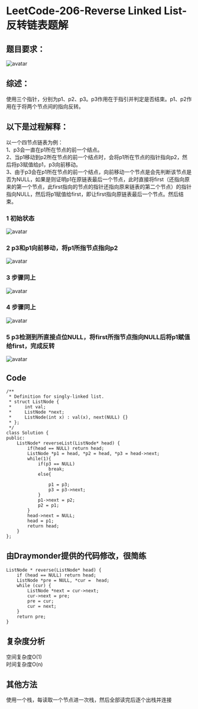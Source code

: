 # LeetCode-206-Reverse Linked List-反转链表题解

## 题目要求：
![avatar](https:///github.com/JakeChanFangZiyuan20/MyLeetCode/blob/img/206.png)



## 综述：
使用三个指针，分别为p1、p2、p3。p3作用在于指引并判定是否结束。p1、p2作用在于将两个节点间的指向反转。

## 以下是过程解释：
以一个四节点链表为例：<br/>
1、p3会一直在p1所在节点的前一个结点。<br/>
2、当p1移动到p2所在节点的前一个结点时，会将p1所在节点的指针指向p2，然后将p3赋值给p1，p3向前移动。<br/>
3、由于p3会在p1所在节点的前一个结点，向前移动一个节点是会先判断该节点是否为NULL，如果是则证明p1在原链表最后一个节点，此时直接将first（还指向原来的第一个节点，此first指向的节点的指针还指向原来链表的第二个节点）的指针指向NULL，然后将p1赋值给first，即让first指向原链表最后一个节点。然后结束。
### 1 初始状态
![avatar](https:///github.com/JakeChanFangZiyuan20/MyLeetCode/blob/img/206-1.png)


### 2 p3和p1向前移动，将p1所指节点指向p2
![avatar](https:///github.com/JakeChanFangZiyuan20/MyLeetCode/blob/img/206-2.png)


### 3 步骤同上
![avatar](https:///github.com/JakeChanFangZiyuan20/MyLeetCode/blob/img/206-3.png)


### 4 步骤同上
![avatar](https:///github.com/JakeChanFangZiyuan20/MyLeetCode/blob/img/206-4.png)


### 5 p3检测到所直接点位NULL，将first所指节点指向NULL后将p1赋值给first，完成反转
![avatar](https:///github.com/JakeChanFangZiyuan20/MyLeetCode/blob/img/206-5.png)


  
## Code
```
/**
 * Definition for singly-linked list.
 * struct ListNode {
 *     int val;
 *     ListNode *next;
 *     ListNode(int x) : val(x), next(NULL) {}
 * };
 */
class Solution {
public:
    ListNode* reverseList(ListNode* head) {
        if(head == NULL) return head;
        ListNode *p1 = head, *p2 = head, *p3 = head->next;
        while(1){
            if(p3 == NULL)
                break;
            else{

                p1 = p3;
                p3 = p3->next;
            }
            p1->next = p2;
            p2 = p1;
        }
        head->next = NULL;
        head = p1;
        return head;
    }
};
```

## 由Draymonder提供的代码修改，很简练
```
ListNode * reverse(ListNode* head) {
    if (head == NULL) return head;
    ListNode *pre = NULL, *cur =  head;
    while (cur) {
        ListNode *next = cur->next;
        cur->next = pre;
        pre = cur;
        cur = next;
    }
    return pre;
}
```
  
## 复杂度分析
空间复杂度O(1)  
时间复杂度O(n)

## 其他方法
使用一个栈，每读取一个节点进一次栈，然后全部读完后逐个出栈并连接
